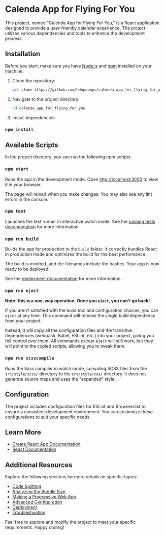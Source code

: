 # Calenda App for Flying For You

This project, named "Calenda App for Flying For You," is a React application designed to provide a user-friendly calendar experience. The project utilizes various dependencies and tools to enhance the development process.

## Installation

Before you start, make sure you have [Node.js](https://nodejs.org/) and [npm](https://www.npmjs.com/) installed on your machine.

1. Clone the repository:

   ```bash
   git clone https://github.com/hdepoumps/calenda_app_for_flying_for_you.git
   ```

2. Navigate to the project directory:

   ```bash
   cd calenda_app_for_flying_for_you
   ```

3. Install dependencies:

   
### `npm install`
   

## Available Scripts

In the project directory, you can run the following npm scripts:

### `npm start`

Runs the app in the development mode.
Open [http://localhost:3000](http://localhost:3000) to view it in your browser.

The page will reload when you make changes.
You may also see any lint errors in the console.

### `npm test`

Launches the test runner in interactive watch mode.
See the [running tests documentation](https://facebook.github.io/create-react-app/docs/running-tests) for more information.

### `npm run build`

Builds the app for production to the `build` folder.
It correctly bundles React in production mode and optimizes the build for the best performance.

The build is minified, and the filenames include the hashes.
Your app is now ready to be deployed!

See the [deployment documentation](https://facebook.github.io/create-react-app/docs/deployment) for more information.

### `npm run eject`

**Note: this is a one-way operation. Once you `eject`, you can't go back!**

If you aren't satisfied with the build tool and configuration choices, you can `eject` at any time. This command will remove the single build dependency from your project.

Instead, it will copy all the configuration files and the transitive dependencies (webpack, Babel, ESLint, etc.) into your project, giving you full control over them. All commands except `eject` will still work, but they will point to the copied scripts, allowing you to tweak them.

### `npm run scsscompile`

Runs the Sass compiler in watch mode, compiling SCSS files from the `src/style/scss/` directory to the `src/style/css/` directory. It does not generate source maps and uses the "expanded" style.

## Configuration

The project includes configuration files for ESLint and Browserslist to ensure a consistent development environment. You can customize these configurations to suit your specific needs.

## Learn More

- [Create React App Documentation](https://facebook.github.io/create-react-app/docs/getting-started)
- [React Documentation](https://reactjs.org/)

## Additional Resources

Explore the following sections for more details on specific topics:

- [Code Splitting](https://facebook.github.io/create-react-app/docs/code-splitting)
- [Analyzing the Bundle Size](https://facebook.github.io/create-react-app/docs/analyzing-the-bundle-size)
- [Making a Progressive Web App](https://facebook.github.io/create-react-app/docs/making-a-progressive-web-app)
- [Advanced Configuration](https://facebook.github.io/create-react-app/docs/advanced-configuration)
- [Deployment](https://facebook.github.io/create-react-app/docs/deployment)
- [Troubleshooting](https://facebook.github.io/create-react-app/docs/troubleshooting#npm-run-build-fails-to-minify)

Feel free to explore and modify the project to meet your specific requirements. Happy coding!